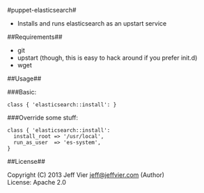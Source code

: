 #puppet-elasticsearch#

* Installs and runs elasticsearch as an upstart service

##Requirements##
* git
* upstart (though, this is easy to hack around if you prefer init.d)
* wget

##Usage##

###Basic:
```puppet
class { 'elasticsearch::install': }
```

###Override some stuff:
```puppet
class { 'elasticsearch::install':
  install_root => '/usr/local',
  run_as_user  => 'es-system',
}
```

##License##

 Copyright (C) 2013 Jeff Vier <jeff@jeffvier.com> (Author)<br />
 License: Apache 2.0
